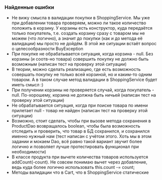 ### Найденные ошибки ###
- Не вижу смысла в валидации покупки в ShoppingService. Мы уже при добавлении товара проверяем, можно ли такое количество положить в корзину. У корзины есть конструктор, куда передаётся только покупатель, т.е. создать корзину сразу с товаром мы не можем (что логично), а значит до покупки (как и до метода её валидации) мы просто не дойдём. В этой же ситуации встаёт вопрос о целесообразности BuyException
- При покупке не обрабатывается ситуация, когда корзина - null. Без корзины (и соотв-но товара) совершить покупку не должно быть возможным (написан тест на проверку этой ситуации)
- В теории, можно сделать реализацию, где есть возможность совершать покупку не только всей корзиной, но и каким-то одним товаром. А в таком случае метод валидации в ShoppingService будет иметь смысл :)
- При получении корзины не проверяется случай, когда покупатель - null. По-хорошему, корзина не должна быть ничьей (написан тест на проверку этой ситуации)
- Не обрабатывается ситуация, когда при поиске товара по имени прилетает null - товар не найден (написан тест на проверку этой ситуации)
- Возможно, стоит сделать, чтобы при вызове метода сохранения в ProductDao возвращалось boolean, чтобы была возможность отследить и проверить, что товар в БД сохранился, и сохранился именно нужный нам (тест написан с учётом этого. Хоть мы в этом задании и мокаем Dao, всё равно такой вариант звучит более логично и позволяет лучше протестировать функционал при необходимости)
- В классе продукта при вычете количества товаров используется addCount(-count). Не совсем понимаю вычет через добавление, ведь куда более логично использовать this.count -= count;
- Методы валидации что в Cart, что в ShoppingService статические